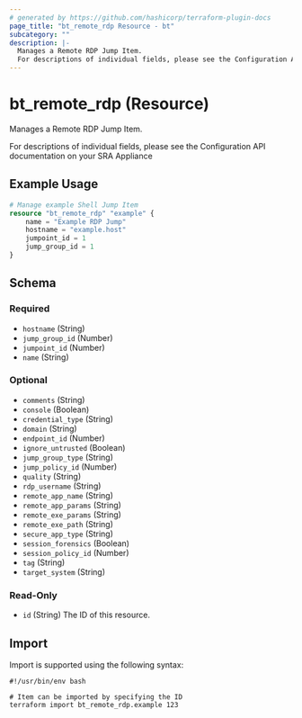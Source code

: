 ```yaml
---
# generated by https://github.com/hashicorp/terraform-plugin-docs
page_title: "bt_remote_rdp Resource - bt"
subcategory: ""
description: |-
  Manages a Remote RDP Jump Item.
  For descriptions of individual fields, please see the Configuration API documentation on your SRA Appliance
---
```


# bt_remote_rdp (Resource)

Manages a Remote RDP Jump Item.

For descriptions of individual fields, please see the Configuration API documentation on your SRA Appliance

## Example Usage

```terraform
# Manage example Shell Jump Item
resource "bt_remote_rdp" "example" {
    name = "Example RDP Jump"
    hostname = "example.host"
    jumpoint_id = 1
    jump_group_id = 1
}
```

<!-- schema generated by tfplugindocs -->
## Schema

### Required

- `hostname` (String)
- `jump_group_id` (Number)
- `jumpoint_id` (Number)
- `name` (String)

### Optional

- `comments` (String)
- `console` (Boolean)
- `credential_type` (String)
- `domain` (String)
- `endpoint_id` (Number)
- `ignore_untrusted` (Boolean)
- `jump_group_type` (String)
- `jump_policy_id` (Number)
- `quality` (String)
- `rdp_username` (String)
- `remote_app_name` (String)
- `remote_app_params` (String)
- `remote_exe_params` (String)
- `remote_exe_path` (String)
- `secure_app_type` (String)
- `session_forensics` (Boolean)
- `session_policy_id` (Number)
- `tag` (String)
- `target_system` (String)

### Read-Only

- `id` (String) The ID of this resource.

## Import

Import is supported using the following syntax:

```shell
#!/usr/bin/env bash

# Item can be imported by specifying the ID
terraform import bt_remote_rdp.example 123
```
